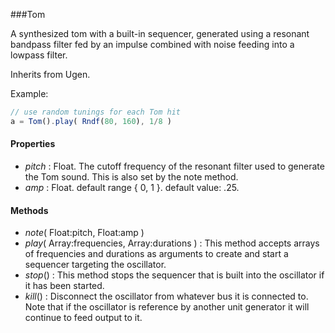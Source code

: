 ###Tom

A synthesized tom with a built-in sequencer, generated using a resonant bandpass filter fed by an impulse combined with noise feeding into a lowpass filter.

Inherits from Ugen.

Example:
```javascript
// use random tunings for each Tom hit  
a = Tom().play( Rndf(80, 160), 1/8 )  
```
#### Properties

* _pitch_ : Float. The cutoff frequency of the resonant filter used to generate the Tom sound. This is also set by the note method.
* _amp_ : Float. default range { 0, 1 }. default value: .25.

#### Methods

* _note_( Float:pitch, Float:amp )
* _play_( Array:frequencies, Array:durations ) : This method accepts arrays of frequencies and durations as arguments to create and start a sequencer targeting the oscillator.
* _stop_() : This method stops the sequencer that is built into the oscillator if it has been started.
* _kill_() : Disconnect the oscillator from whatever bus it is connected to. Note that if the oscillator is reference by another unit generator it will continue to feed output to it.
